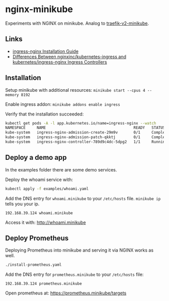 # nginx-minikube

Experiments with NGINX on minikube. Analog to [traefik-v2-minikube](https://github.com/ayeks/traefik-v2-minikube).

## Links

* [ingress-nginx Installation Guide](https://kubernetes.github.io/ingress-nginx/deploy/)
* [Differences Between nginxinc/kubernetes-ingress and kubernetes/ingress-nginx Ingress Controllers](https://github.com/nginxinc/kubernetes-ingress/blob/master/docs/nginx-ingress-controllers.md)

## Installation

Setup minikube with additional resources: `minikube start --cpus 4 --memory 8192`

Enable ingress addon: `minikube addons enable ingress`

Verify that the installation succeeded:

```bash
kubectl get pods -A -l app.kubernetes.io/name=ingress-nginx --watch
NAMESPACE     NAME                                       READY   STATUS      RESTARTS   AGE
kube-system   ingress-nginx-admission-create-29m9v       0/1     Completed   0          106s
kube-system   ingress-nginx-admission-patch-qkktj        0/1     Completed   0          106s
kube-system   ingress-nginx-controller-789d9c4dc-5dpg2   1/1     Running     0          106s
```

## Deploy a demo app

In the examples folder there are some demo services.

Deploy the whoami service with:

```bash
kubectl apply -f examples/whoami.yaml
```

Add the DNS entry for `whoami.minikube` to your `/etc/hosts` file. `minikube ip` tells you your ip.

```config
192.168.39.124 whoami.minikube
```

Access it with: <http://whoami.minikube>

## Deploy Prometheus

Deploying Prometheus into minikube and serving it via NGINX works as well.

```bash
./install-prometheus.yaml
```

Add the DNS entry for `prometheus.minikube` to your `/etc/hosts` file:

```config
192.168.39.124 prometheus.minikube
```

Open prometheus at: <https://prometheus.minikube/targets>
